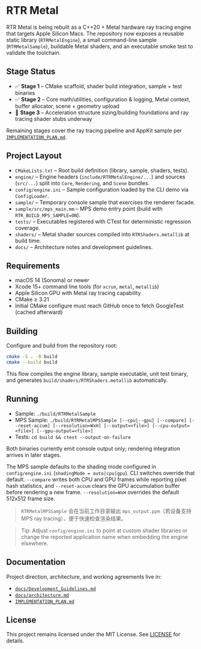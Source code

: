 # RTR Metal

RTR Metal is being rebuilt as a C++20 + Metal hardware ray tracing engine that targets Apple Silicon Macs. The repository now exposes a reusable static library (`RTRMetalEngine`), a small command-line sample (`RTRMetalSample`), buildable Metal shaders, and an executable smoke test to validate the toolchain.

## Stage Status

- ✅ **Stage 1** – CMake scaffold, shader build integration, sample + test binaries
- ✅ **Stage 2** – Core math/utilities, configuration & logging, Metal context, buffer allocator, scene + geometry upload
- 🚧 **Stage 3** – Acceleration structure sizing/building foundations and ray tracing shader stubs underway

Remaining stages cover the ray tracing pipeline and AppKit sample per [`IMPLEMENTATION_PLAN.md`](IMPLEMENTATION_PLAN.md).

## Project Layout

- `CMakeLists.txt` – Root build definition (library, sample, shaders, tests).
- `engine/` – Engine headers (`include/RTRMetalEngine/...`) and sources (`src/...`) split into `Core`, `Rendering`, and `Scene` bundles.
- `config/engine.ini` – Sample configuration loaded by the CLI demo via `ConfigLoader`.
- `sample/` – Temporary console sample that exercises the renderer facade.
- `sample/src/mps_main.mm` – MPS demo entry point (build with `RTR_BUILD_MPS_SAMPLE=ON`).
- `tests/` – Executables registered with CTest for deterministic regression coverage.
- `shaders/` – Metal shader sources compiled into `RTRShaders.metallib` at build time.
- `docs/` – Architecture notes and development guidelines.

## Requirements

- macOS 14 (Sonoma) or newer
- Xcode 15+ command line tools (for `xcrun`, `metal`, `metallib`)
- Apple Silicon GPU with Metal ray tracing capability
- CMake ≥ 3.21
- Initial CMake configure must reach GitHub once to fetch GoogleTest (cached afterward)

## Building

Configure and build from the repository root:

```bash
cmake -S . -B build
cmake --build build
```

This flow compiles the engine library, sample executable, unit test binary, and generates `build/shaders/RTRShaders.metallib` automatically.

## Running

- Sample: `./build/RTRMetalSample`
- MPS Sample: `./build/RTRMetalMPSSample [--cpu|--gpu] [--compare] [--reset-accum] [--resolution=WxH] [--output=<file>] [--cpu-output=<file>] [--gpu-output=<file>]`
- Tests: `cd build && ctest --output-on-failure`

Both binaries currently emit console output only; rendering integration arrives in later stages.

The MPS sample defaults to the shading mode configured in `config/engine.ini` (`shadingMode = auto|cpu|gpu`).
CLI switches override that default. `--compare` writes both CPU and GPU frames while reporting pixel hash statistics, and
`--reset-accum` clears the GPU accumulation buffer before rendering a new frame. `--resolution=WxH` overrides the default 512x512 frame size.

> `RTRMetalMPSSample` 会在当前工作目录输出 `mps_output.ppm`（若设备支持 MPS ray tracing），便于快速检查渲染结果。

> Tip: Adjust `config/engine.ini` to point at custom shader libraries or change the reported application name when embedding the engine elsewhere.

## Documentation

Project direction, architecture, and working agreements live in:

- [`docs/Development_Guidelines.md`](docs/Development_Guidelines.md)
- [`docs/architecture.md`](docs/architecture.md)
- [`IMPLEMENTATION_PLAN.md`](IMPLEMENTATION_PLAN.md)

## License

This project remains licensed under the MIT License. See [LICENSE](LICENSE) for details.
